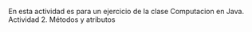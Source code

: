 En esta actividad es para un ejercicio de la clase Computacion en Java.
Actividad 2. Métodos y atributos

